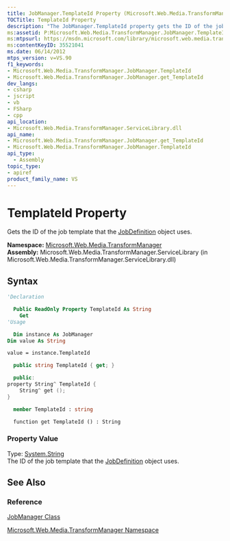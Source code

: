 ```yaml
---
title: JobManager.TemplateId Property (Microsoft.Web.Media.TransformManager)
TOCTitle: TemplateId Property
description: "The JobManager.TemplateId property gets the ID of the job template that the JobDefinition object uses."
ms:assetid: P:Microsoft.Web.Media.TransformManager.JobManager.TemplateId
ms:mtpsurl: https://msdn.microsoft.com/library/microsoft.web.media.transformmanager.jobmanager.templateid(v=VS.90)
ms:contentKeyID: 35521041
ms.date: 06/14/2012
mtps_version: v=VS.90
f1_keywords:
- Microsoft.Web.Media.TransformManager.JobManager.TemplateId
- Microsoft.Web.Media.TransformManager.JobManager.get_TemplateId
dev_langs:
- csharp
- jscript
- vb
- FSharp
- cpp
api_location:
- Microsoft.Web.Media.TransformManager.ServiceLibrary.dll
api_name:
- Microsoft.Web.Media.TransformManager.JobManager.get_TemplateId
- Microsoft.Web.Media.TransformManager.JobManager.TemplateId
api_type:
  - Assembly
topic_type:
- apiref
product_family_name: VS
---
```


# TemplateId Property

Gets the ID of the job template that the [JobDefinition](jobdefinition-class-microsoft-web-media-transformmanager.md) object uses.

**Namespace:**  [Microsoft.Web.Media.TransformManager](microsoft-web-media-transformmanager-namespace.md)  
**Assembly:**  Microsoft.Web.Media.TransformManager.ServiceLibrary (in Microsoft.Web.Media.TransformManager.ServiceLibrary.dll)

## Syntax

```vb
'Declaration

  Public ReadOnly Property TemplateId As String
    Get
'Usage

  Dim instance As JobManager
Dim value As String

value = instance.TemplateId
```

```csharp
  public string TemplateId { get; }
```

```cpp
  public:
property String^ TemplateId {
    String^ get ();
}
```

``` fsharp
  member TemplateId : string
```

```jscript
  function get TemplateId () : String
```

### Property Value

Type: [System.String](https://msdn.microsoft.com/library/s1wwdcbf)  
The ID of the job template that the [JobDefinition](jobdefinition-class-microsoft-web-media-transformmanager.md) object uses.  

## See Also

### Reference

[JobManager Class](jobmanager-class-microsoft-web-media-transformmanager.md)

[Microsoft.Web.Media.TransformManager Namespace](microsoft-web-media-transformmanager-namespace.md)
